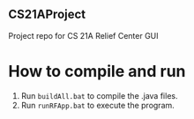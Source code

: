 ## CS21AProject
Project repo for CS 21A Relief Center GUI

# How to compile and run

1. Run `buildAll.bat` to compile the .java files.
2. Run `runRFApp.bat` to execute the program.
